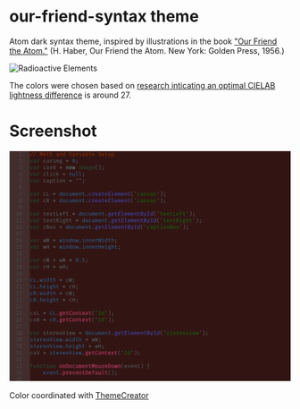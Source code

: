 # our-friend-syntax theme

Atom dark syntax theme, inspired by illustrations in the book ["Our Friend the Atom."](https://www.brainpickings.org/2013/02/18/our-friend-the-atom-disney/) (H. Haber, Our Friend the Atom. New York: Golden Press, 1956.)

![Radioactive Elements](https://i1.wp.com/www.brainpickings.org/wp-content/uploads/2013/02/ourfriendtheatom8.jpg?zoom=2&w=500)

The colors were chosen based on [research inticating an optimal CIELAB lightness difference](http://cs.brown.edu/people/zuffi/Site/Welcome_files/2007_Zuffi_ICIAP.pdf) is around 27. 

# Screenshot
![Screenshot](https://raw.githubusercontent.com/atomicguy/our-friend-syntax/master/images/js.png)

Color coordinated with [ThemeCreator](https://github.com/mswift42/themecreator)
